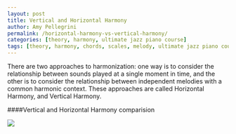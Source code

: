 ```yaml
---
layout: post
title: Vertical and Horizontal Harmony
author: Amy Pellegrini
permalink: /horizontal-harmony-vs-vertical-harmony/
categories: [theory, harmony, ultimate jazz piano course]
tags: [theory, harmony, chords, scales, melody, ultimate jazz piano course]
---
```


There are two approaches to harmonization: one way is to consider the relationship between sounds played at a single moment in time, and the other is to consider the relationship between independent melodies with a common harmonic context. These approaches are called Horizontal Harmony, and Vertical Harmony.

####Vertical and Horizontal Harmony comparision

<img src='{{ "/scores/ultimate-jazz-piano-course/horizontal-harmony-vs-vertical-harmony.svg" | prepend: site.baseurl }}'>
